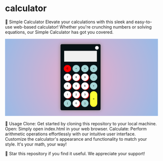 # calculator
🧮 Simple Calculator
Elevate your calculations with this sleek and easy-to-use web-based calculator! Whether you're crunching numbers or solving equations, our Simple Calculator has got you covered.

![Calculator Preview](https://github.com/Saurabh3207/calculator/blob/main/Output_Images/Calculator_dark.png)


🚀 Usage
Clone: Get started by cloning this repository to your local machine.
Open: Simply open index.html in your web browser.
Calculate: Perform arithmetic operations effortlessly with our intuitive user interface.
Customize the calculator's appearance and functionality to match your style. It's your math, your way!

🌟 Star this repository if you find it useful. We appreciate your support!

